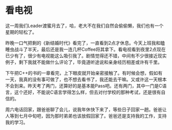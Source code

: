 看电视
=====

这一周我们Leader渡蜜月去了，哈，老大不在我们自然会偷偷懒，我们也有一个星期的轻松了。

昨晚一口气把剩的《新结婚时代》看完了，一直看到2点才休息。今天上班我和瞌睡虫战斗了半天，最后还是我一连几杯Coffee将其拿下。看电视看到夜里2点现在已少有了，很少有电视能这么吸引我了。剧情觉得还不错，中间有不少很接近现实例子，剩下我就不能做什么评论了，毕竟道听途说和亲身经历相差或许有千里。

下午把C++的书的一章看完，上下眼皮就开始亲密接触了。有时候会想，假如有一天，我真的没有事可做了，也不想去看书了，我还能去干嘛。又或许这一天根本不会到来。昨天考了两门，还算好的是基本能Pass吧。还有两门，其中一门是C语言，这个还好，不能说C语言学得怎么样，但去对付学校的那种考试，还是很有自信的。

周六电话回家，跟爸爸聊了会儿，说我年休快下来了，等些日子回家一趟。爸爸让人等到七月中旬吧，因为那时弟弟也该放假回家了。爸爸还是支持我的工作，支持我的学习。
